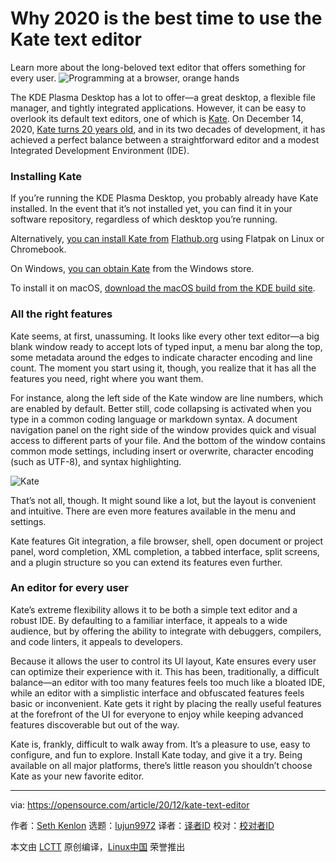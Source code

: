[#]: collector: (lujun9972)
[#]: translator: (geekpi)
[#]: reviewer: ( )
[#]: publisher: ( )
[#]: url: ( )
[#]: subject: (Why 2020 is the best time to use the Kate text editor)
[#]: via: (https://opensource.com/article/20/12/kate-text-editor)
[#]: author: (Seth Kenlon https://opensource.com/users/seth)

Why 2020 is the best time to use the Kate text editor
======
Learn more about the long-beloved text editor that offers something for
every user.
![Programming at a browser, orange hands][1]

The KDE Plasma Desktop has a lot to offer—a great desktop, a flexible file manager, and tightly integrated applications. However, it can be easy to overlook its default text editors, one of which is [Kate][2]. On December 14, 2020, [Kate turns 20 years old][3], and in its two decades of development, it has achieved a perfect balance between a straightforward editor and a modest Integrated Development Environment (IDE).

### Installing Kate

If you’re running the KDE Plasma Desktop, you probably already have Kate installed. In the event that it’s not installed yet, you can find it in your software repository, regardless of which desktop you’re running.

Alternatively, [you can install Kate from][4] [Flathub.org][5] using Flatpak on Linux or Chromebook.

On Windows, [you can obtain Kate][6] from the Windows store.

To install it on macOS, [download the macOS build from the KDE build site][7].

### All the right features

Kate seems, at first, unassuming. It looks like every other text editor—a big blank window ready to accept lots of typed input, a menu bar along the top, some metadata around the edges to indicate character encoding and line count. The moment you start using it, though, you realize that it has all the features you need, right where you want them.

For instance, along the left side of the Kate window are line numbers, which are enabled by default. Better still, code collapsing is activated when you type in a common coding language or markdown syntax. A document navigation panel on the right side of the window provides quick and visual access to different parts of your file. And the bottom of the window contains common mode settings, including insert or overwrite, character encoding (such as UTF-8), and syntax highlighting.

![Kate][8]

That’s not all, though. It might sound like a lot, but the layout is convenient and intuitive. There are even more features available in the menu and settings.

Kate features Git integration, a file browser, shell, open document or project panel, word completion, XML completion, a tabbed interface, split screens, and a plugin structure so you can extend its features even further.

### An editor for every user

Kate’s extreme flexibility allows it to be both a simple text editor and a robust IDE. By defaulting to a familiar interface, it appeals to a wide audience, but by offering the ability to integrate with debuggers, compilers, and code linters, it appeals to developers.

Because it allows the user to control its UI layout, Kate ensures every user can optimize their experience with it. This has been, traditionally, a difficult balance—an editor with too many features feels too much like a bloated IDE, while an editor with a simplistic interface and obfuscated features feels basic or inconvenient. Kate gets it right by placing the really useful features at the forefront of the UI for everyone to enjoy while keeping advanced features discoverable but out of the way.

Kate is, frankly, difficult to walk away from. It’s a pleasure to use, easy to configure, and fun to explore. Install Kate today, and give it a try. Being available on all major platforms, there’s little reason you shouldn’t choose Kate as your new favorite editor.

--------------------------------------------------------------------------------

via: https://opensource.com/article/20/12/kate-text-editor

作者：[Seth Kenlon][a]
选题：[lujun9972][b]
译者：[译者ID](https://github.com/译者ID)
校对：[校对者ID](https://github.com/校对者ID)

本文由 [LCTT](https://github.com/LCTT/TranslateProject) 原创编译，[Linux中国](https://linux.cn/) 荣誉推出

[a]: https://opensource.com/users/seth
[b]: https://github.com/lujun9972
[1]: https://opensource.com/sites/default/files/styles/image-full-size/public/lead-images/programming_code_keyboard_orange_hands.png?itok=G6tJ_64Y (Programming at a browser, orange hands)
[2]: http://kate-editor.org
[3]: https://kate-editor.org/post/2020/2020-11-08-kate-is-soon-20-years-old/
[4]: https://flathub.org/apps/details/org.kde.kate
[5]: http://Flathub.org
[6]: https://www.microsoft.com/en-nz/p/kate/9nwmw7bb59hw?rtc=1&activetab=pivot:overviewtab
[7]: https://binary-factory.kde.org/view/MacOS/job/Kate_Release_macos/
[8]: https://opensource.com/sites/default/files/kate.jpg (Kate)

